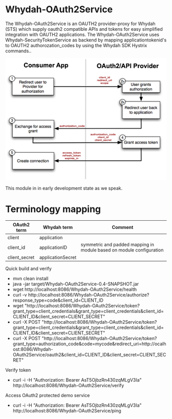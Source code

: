 # Whydah-OAuth2Service

The Whydah-OAuth2Service is an OAUTH2 provider-proxy for Whydah (STS) which supply oauth2 compatible APIs and tokens for 
easy simplified integration with OAUTH2 applications. The Whydah-OAuth2Service uses Whydah-SecurityTokenService as backend 
by mapping applicationtokenid's to OAUTH2 authorozation_codes by using the Whydah SDK Hystrix commands..

![The OAUTH2 flow](https://raw.githubusercontent.com/Cantara/Whydah-OAuth2Service/master/images/oauth2_flow.png)

This module in in early development state as we speak.

# Terminology mapping
| OAuth2 term | Whydah term | Comment |
| --- | --- | --- |
| client | application | |
| client_id | applicationID | symmetric and padded mapping in module based on module configuration |
| client_secret | applicationSecret | |

Quick build and verify
* mvn clean install
* java -jar target/Whydah-OAuth2Service-0.4-SNAPSHOT.jar
* wget http://localhost:8086/Whydah-OAuth2Service/health
* curl -v http://localhost:8086/Whydah-OAuth2Service/authorize?response_type=code&client_id=CLIENT_ID
* wget "http://localhost:8086/Whydah-OAuth2Service/token?grant_type=client_credentials&grant_type=client_credentials&client_id=CLIENT_ID&client_secret=CLIENT_SECRET"
* curl -X POST "http://localhost:8086/Whydah-OAuth2Service/token?grant_type=client_credentials&grant_type=client_credentials&client_id=CLIENT_ID&client_secret=CLIENT_SECRET"
* curl -X POST "http://localhost:8086/Whydah-OAuth2Service/token?grant_type=authorization_code&code=mycode&redirect_uri=http://ocalhost:8086/Whydah-OAuth2Service/oauth2&client_id=CLIENT_ID&client_secret=CLIENT_SECRET"

Verify token
* curl -i -H "Authorization: Bearer AsT5OjbzRn430zqMLgV3Ia" http://localhost:8086/Whydah-OAuth2Service/verify

Access OAuth2 protected demo service
* curl -i -H "Authorization: Bearer AsT5OjbzRn430zqMLgV3Ia" http://localhost:8086/Whydah-OAuth2Service/ping
